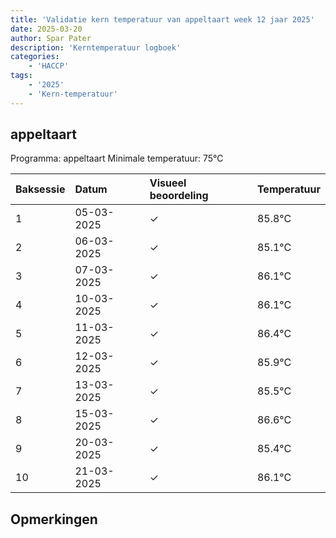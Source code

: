 ```yaml
---
title: 'Validatie kern temperatuur van appeltaart week 12 jaar 2025'
date: 2025-03-20
author: Spar Pater
description: 'Kerntemperatuur logboek'
categories:
    - 'HACCP'
tags:
    - '2025'
    - 'Kern-temperatuur'
---
```


## appeltaart

Programma: appeltaart
Minimale temperatuur: 75°C

| Baksessie | Datum | Visueel beoordeling | Temperatuur |
|:---|:---|:---|:---|
| 1 | 05-03-2025 | &check; | 85.8°C |
| 2 | 06-03-2025 | &check; | 85.1°C |
| 3 | 07-03-2025 | &check; | 86.1°C |
| 4 | 10-03-2025 | &check; | 86.1°C |
| 5 | 11-03-2025 | &check; | 86.4°C |
| 6 | 12-03-2025 | &check; | 85.9°C |
| 7 | 13-03-2025 | &check; | 85.5°C |
| 8 | 15-03-2025 | &check; | 86.6°C |
| 9 | 20-03-2025 | &check; | 85.4°C |
| 10 | 21-03-2025 | &check; | 86.1°C |

## Opmerkingen


